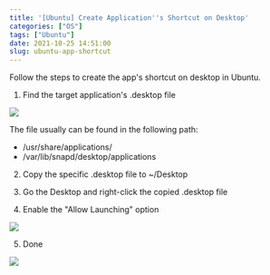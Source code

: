 ```yaml
---
title: '[Ubuntu] Create Application''s Shortcut on Desktop'
categories: ["OS"]
tags: ["Ubuntu"]
date: 2021-10-25 14:51:00
slug: ubuntu-app-shortcut
---
```


Follow the steps to create the app's shortcut on desktop in Ubuntu. 
<!--more-->
1. Find the target application's .desktop file

![](https://imgur.com/c7LJ8gF.png)

The file usually can be found in the following path:  
- /usr/share/applications/  
- /var/lib/snapd/desktop/applications  
	
2. Copy the specific .desktop file to ~/Desktop

3. Go the Desktop and right-click the copied .desktop file

4. Enable the "Allow Launching" option

![](https://imgur.com/txajNzJ.png)

5. Done

![](https://imgur.com/QWBlEeq.png)